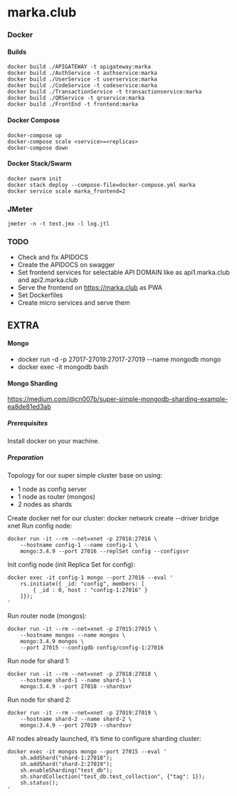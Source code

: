 # marka.club

### Docker


#### Builds
```
docker build ./APIGATEWAY -t apigateway:marka
docker build ./AuthService -t authservice:marka
docker build ./UserService -t userservice:marka
docker build ./CodeService -t codeservice:marka
docker build ./TransactionService -t transactionservice:marka
docker build ./QRService -t qrservice:marka
docker build ./FrontEnd -t frontend:marka
```
#### Docker Compose
```
docker-compose up
docker-compose scale <service>=<replicas>
docker-compose down
```

#### Docker Stack/Swarm
```
docker swarm init
docker stack deploy --compose-file=docker-compose.yml marka
docker service scale marka_frontend=2
```

### JMeter
```
jmeter -n -t test.jmx -l log.jtl 
```

### TODO
* Check and fix APIDOCS
* Create the APIDOCS on swagger
* Set frontend services for selectable API DOMAIN like as api1.marka.club and api2.marka.club
* Serve the frontend on https://marka.club as PWA
* Set Dockerfiles
* Create micro services and serve them

EXTRA
----
#### Mongo
* docker run -d -p 27017-27019:27017-27019 --name mongodb mongo
* docker exec -it mongodb bash

#### Mongo Sharding
https://medium.com/@cn007b/super-simple-mongodb-sharding-example-ea8de81ed3ab
##### Prerequisites
Install docker on your machine.
##### Preparation
Topology for our super simple cluster base on using:
* 1 node as config server
* 1 node as router (mongos)
* 2 nodes as shards

Create docker net for our cluster:
docker network create --driver bridge xnet
Run config node:
```
docker run -it --rm --net=xnet -p 27016:27016 \
    --hostname config-1 --name config-1 \
    mongo:3.4.9 --port 27016 --replSet config --configsvr
```
    
Init config node (init Replica Set for config):
```
docker exec -it config-1 mongo --port 27016 --eval '
    rs.initiate({ _id: "config", members: [
        { _id : 0, host : "config-1:27016" }
    ]});
'
```
Run router node (mongos):
```
docker run -it --rm --net=xnet -p 27015:27015 \
    --hostname mongos --name mongos \
    mongo:3.4.9 mongos \
    --port 27015 --configdb config/config-1:27016
```
    
Run node for shard 1:
```
docker run -it --rm --net=xnet -p 27018:27018 \
    --hostname shard-1 --name shard-1 \
    mongo:3.4.9 --port 27018 --shardsvr
```
    
Run node for shard 2:
```
docker run -it --rm --net=xnet -p 27019:27019 \
    --hostname shard-2 --name shard-2 \
    mongo:3.4.9 --port 27019 --shardsvr
```
    
All nodes already launched, it’s time to configure sharding cluster:
```
docker exec -it mongos mongo --port 27015 --eval '
    sh.addShard("shard-1:27018");
    sh.addShard("shard-2:27019");
    sh.enableSharding("test_db");
    sh.shardCollection("test_db.test_collection", {"tag": 1});
    sh.status();
'
```
